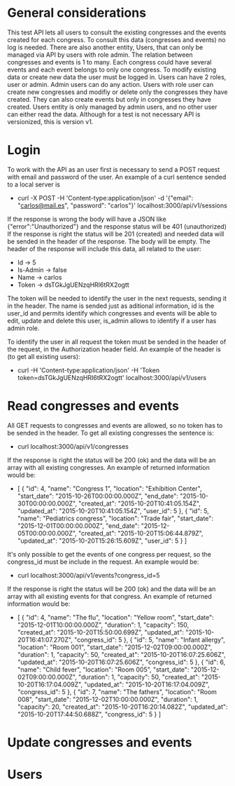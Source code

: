 # General considerations
This test API lets all users to consult the existing congresses and the events created for each congress. To consult this data (congresses and events) no log is needed.
There are also another entity, Users, that can only be managed via API by users with role admin.
The relation between congresses and events is 1 to many. Each congress could have several events and each event belongs to only one congress.
To modify existing data or create new data the user must be logged in. Users can have 2 roles, user or admin. Admin users can do any action. Users with role user can create new congresses and modifiy or delete only the congresses they have created. They can also create events but only in congresses they have created.
Users entity is only managed by admin users, and no other user can either read the data.
Although for a test is not necessary API is versionized, this is version v1.

# Login
To work with the API as an user first is necessary to send a POST request with email and password of the user. An example of a curl sentence sended to a local server is
  * curl -X POST -H 'Content-type:application/json' -d '{"email": "carlos@mail.es", "password": "carlos"}' localhost:3000/api/v1/sessions

If the response is wrong the body will have a JSON like {"error":"Unauthorized"} and the response status will be 401 (unauthorized)
If the response is right the status will be 201 (created) and needed data will be sended in the header of the response. The body will be empty. The header of the response will include this data, all related to the user:
  * Id → 5
  * Is-Admin → false
  * Name → carlos
  * Token → dsTGkJgUENzqHRI6tRX2ogtt

The token will be needed to identify the user in the next requests, sending it in the header. The name is sended just as aditional information, id is the user_id and permits identify which congresses and events will be able to edit, update and delete this user, is_admin allows to identify if a user has admin role.

To identify the user in all request the token must be sended in the header of the request, in the Authorization header field. An example of the header is (to get all existing users):
  * curl -H 'Content-type:application/json' -H 'Token token=dsTGkJgUENzqHRI6tRX2ogtt' localhost:3000/api/v1/users

# Read congresses and events
All GET requests to congresses and events are allowed, so no token has to be sended in the header. To get all existing congresses the sentence is:
  * curl localhost:3000/api/v1/congresses

If the response is right the status will be 200 (ok) and the data will be an array with all existing congresses. An example of returned information would be:
  * [
    {
        "id": 4,
        "name": "Congress 1",
        "location": "Exhibition Center",
        "start_date": "2015-10-26T00:00:00.000Z",
        "end_date": "2015-10-30T00:00:00.000Z",
        "created_at": "2015-10-20T10:41:05.154Z",
        "updated_at": "2015-10-20T10:41:05.154Z",
        "user_id": 5
    },
    {
        "id": 5,
        "name": "Pediatrics congress",
        "location": "Trade fair",
        "start_date": "2015-12-01T00:00:00.000Z",
        "end_date": "2015-12-05T00:00:00.000Z",
        "created_at": "2015-10-20T15:06:44.879Z",
        "updated_at": "2015-10-20T15:26:15.609Z",
        "user_id": 5
    }
]

It's only possible to get the events of one congress per request, so the congress_id must be include in the request. An example would be:
  * curl localhost:3000/api/v1/events?congress_id=5

If the response is right the status will be 200 (ok) and the data will be an array with all existing events for that congress. An example of returned information would be:
  * [
    {
        "id": 4,
        "name": "The flu",
        "location": "Yellow room",
        "start_date": "2015-12-01T10:00:00.000Z",
        "duration": 1,
        "capacity": 150,
        "created_at": "2015-10-20T15:50:00.699Z",
        "updated_at": "2015-10-20T16:41:07.270Z",
        "congress_id": 5
    },
    {
        "id": 5,
        "name": "Infant allergy",
        "location": "Room 001",
        "start_date": "2015-12-02T09:00:00.000Z",
        "duration": 1,
        "capacity": 50,
        "created_at": "2015-10-20T16:07:25.606Z",
        "updated_at": "2015-10-20T16:07:25.606Z",
        "congress_id": 5
    },
    {
        "id": 6,
        "name": "Child fever",
        "location": "Room 005",
        "start_date": "2015-12-02T09:00:00.000Z",
        "duration": 1,
        "capacity": 50,
        "created_at": "2015-10-20T16:17:04.009Z",
        "updated_at": "2015-10-20T16:17:04.009Z",
        "congress_id": 5
    },
    {
        "id": 7,
        "name": "The fathers",
        "location": "Room 008",
        "start_date": "2015-12-02T10:00:00.000Z",
        "duration": 1,
        "capacity": 20,
        "created_at": "2015-10-20T16:20:14.082Z",
        "updated_at": "2015-10-20T17:44:50.688Z",
        "congress_id": 5
    }
]

# Update congresses and events

# Users
